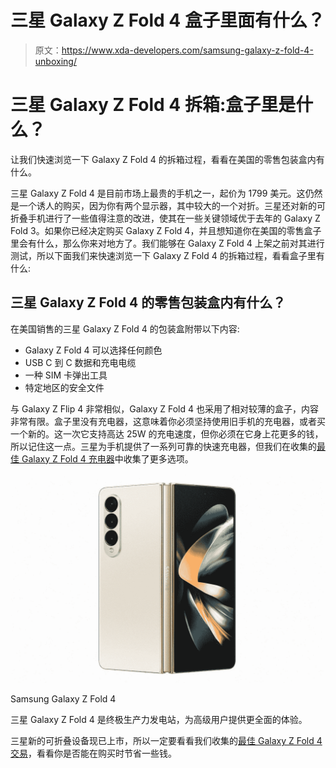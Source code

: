 # 三星 Galaxy Z Fold 4 盒子里面有什么？

> 原文：<https://www.xda-developers.com/samsung-galaxy-z-fold-4-unboxing/>

# 三星 Galaxy Z Fold 4 拆箱:盒子里是什么？

让我们快速浏览一下 Galaxy Z Fold 4 的拆箱过程，看看在美国的零售包装盒内有什么。

三星 Galaxy Z Fold 4 是目前市场上最贵的手机之一，起价为 1799 美元。这仍然是一个诱人的购买，因为你有两个显示器，其中较大的一个对折。三星还对新的可折叠手机进行了一些值得注意的改进，使其在一些关键领域优于去年的 Galaxy Z Fold 3。如果你已经决定购买 Galaxy Z Fold 4，并且想知道你在美国的零售盒子里会有什么，那么你来对地方了。我们能够在 Galaxy Z Fold 4 上架之前对其进行测试，所以下面我们来快速浏览一下 Galaxy Z Fold 4 的拆箱过程，看看盒子里有什么:

## 三星 Galaxy Z Fold 4 的零售包装盒内有什么？

在美国销售的三星 Galaxy Z Fold 4 的包装盒附带以下内容:

*   Galaxy Z Fold 4 可以选择任何颜色
*   USB C 到 C 数据和充电电缆
*   一种 SIM 卡弹出工具
*   特定地区的安全文件

与 Galaxy Z Flip 4 非常相似，Galaxy Z Fold 4 也采用了相对较薄的盒子，内容非常有限。盒子里没有充电器，这意味着你必须坚持使用旧手机的充电器，或者买一个新的。这一次它支持高达 25W 的充电速度，但你必须在它身上花更多的钱，所以记住这一点。三星为手机提供了一系列可靠的快速充电器，但我们在收集的[最佳 Galaxy Z Fold 4 充电器](https://www.xda-developers.com/best-samsung-galaxy-z-fold-4-chargers/)中收集了更多选项。

 <picture>![The Galaxy Z Fold 4 is available to buy from Samsung. Through its website, you get access to a fourth, exclusive color and an optional discount through an eligible trade-in.](img/7aac5f1bea6abcb9d3e6054d147a2ca9.png)</picture> 

Samsung Galaxy Z Fold 4

三星 Galaxy Z Fold 4 是终极生产力发电站，为高级用户提供更全面的体验。

三星新的可折叠设备现已上市，所以一定要看看我们收集的[最佳 Galaxy Z Fold 4 交易](https://www.xda-developers.com/best-samsung-galaxy-z-fold-4-deals/)，看看你是否能在购买时节省一些钱。
